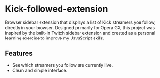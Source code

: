 # Kick-followed-extension
Browser sidebar extension that displays a list of Kick streamers you follow, directly in your browser.
Designed primarily for Opera GX, this project was inspired by the built-in Twitch sidebar extension and created as a personal learning exercise to improve my JavaScript skills.

## Features
  - See which streamers you follow are currently live.
  - Clean and simple interface.
